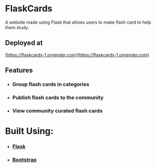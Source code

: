 # FlaskCards
A website made using Flask that allows users to make flash card to help them study.

## Deployed at
[https://flaskcards-1.onrender.com](https://flaskcards-1.onrender.com)

## Features
* ### Group flash cards in categories
* ### Publish flash cards to the community
* ### View community curated flash cards

# Built Using: 
* ### [Flask](https://flask.palletsprojects.com/en/2.0.x/)
* ### [Bootstrap](https://getbootstrap.com/)
